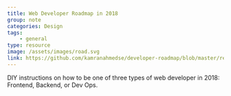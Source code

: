 ```yaml
---
title: Web Developer Roadmap in 2018
group: note
categories: Design
tags:
    - general
type: resource
image: /assets/images/road.svg
link: https://github.com/kamranahmedse/developer-roadmap/blob/master/readme.md
---
```

DIY instructions on how to be one of three types of web developer in 2018: Frontend, Backend, or Dev Ops.
